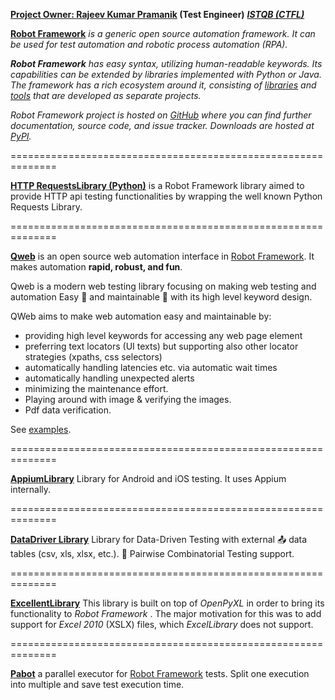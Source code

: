 **[Project Owner: Rajeev Kumar Pramanik](https://www.linkedin.com/in/rajeev-k-0844431b0/) (Test Engineer)** [***ISTQB (CTFL)***](https://www.gasq.org/en/registration/expert/expert/9880AE6B-229D-49C4-BFA8-EFCC9464118D.html)

**[Robot Framework](https://robotframework.org/)** *is a generic open source automation framework. It can be used for test automation and robotic process automation (RPA).*

***Robot Framework** has easy syntax, utilizing human-readable keywords. Its capabilities can be extended by libraries implemented with Python or Java. The framework has a rich ecosystem around it, consisting of [libraries](https://robotframework.org/#libraries) and [tools](https://robotframework.org/#tools) that are developed as separate projects.*

*Robot Framework project is hosted on [GitHub](https://github.com/robotframework/robotframework) where you can find further documentation, source code, and issue tracker. Downloads are hosted at [PyPI](https://pypi.python.org/pypi/robotframework).*

==============================================================

**[HTTP RequestsLibrary (Python)](https://github.com/MarketSquare/robotframework-requests#readme)** is a Robot Framework library aimed to provide HTTP api testing functionalities by wrapping the well known Python Requests Library.

==============================================================

**[Qweb](https://github.com/qentinelqi/qweb)** is an open source web automation interface in [Robot Framework](https://robotframework.org/). It makes automation  **rapid, robust, and fun**.

Qweb is a modern web testing library focusing on making web testing and automation Easy 🎉 and maintainable 🧹 with its high level keyword design.

QWeb aims to make web automation easy and maintainable by:

* providing high level keywords for accessing any web page element
* preferring text locators (UI texts) but supporting also other locator strategies (xpaths, css selectors)
* automatically handling latencies etc. via automatic wait times
* automatically handling unexpected alerts
* minimizing the maintenance effort.
* Playing around with image & verifying the images.
* Pdf data verification.

See [examples](https://github.com/qentinelqi/qweb#examples).

==============================================================

[**AppiumLibrary**](https://github.com/serhatbolsu/robotframework-appiumlibrary) Library for Android and iOS testing. It uses Appium internally.

==============================================================

[**DataDriver Library**](https://github.com/Snooz82/robotframework-datadriver) Library for Data-Driven Testing with external 📤 data tables (csv, xls, xlsx, etc.). 🧬 Pairwise Combinatorial Testing support.

==============================================================

**[ExcellentLibrary](https://bartkl.github.io/robotframework-excellentlibrary/documentation/ExcellentLibrary.html)** This library is built on top of *OpenPyXL* in order to bring its functionality to  *Robot Framework* . The major motivation for this was to add support for *Excel 2010* (XSLX) files, which *ExcelLibrary* does not support.

==============================================================

**[Pabot](https://pabot.org/)** a parallel executor for [Robot Framework](https://robotframework.org/) tests. Split one execution into multiple and save test execution time.
